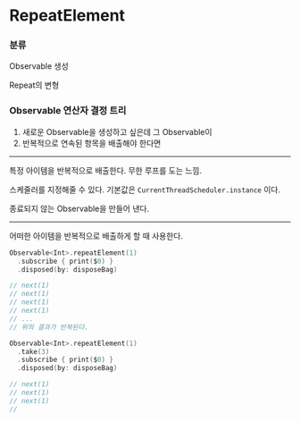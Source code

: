 # RepeatElement

### 분류

Observable 생성

Repeat의 변형

### Observable 연산자 결정 트리

1. 새로운 Observable을 생성하고 싶은데 그 Observable이
2. 반복적으로 연속된 항목을 배출해야 한다면

---

특정 아이템을 반복적으로 배출한다. 무한 루프를 도는 느낌.

스케줄러를 지정해줄 수 있다. 기본값은  `CurrentThreadScheduler.instance` 이다.

종료되지 않는 Observable을 만들어 낸다.

---

어떠한 아이템을 반복적으로 배출하게 할 때 사용한다.

```swift
Observable<Int>.repeatElement(1)
  .subscribe { print($0) }
  .disposed(by: disposeBag)

// next(1)
// next(1)
// next(1)
// next(1)
// ...
// 위의 결과가 반복된다.
```

```swift
Observable<Int>.repeatElement(1)
  .take(3)
  .subscribe { print($0) }
  .disposed(by: disposeBag)

// next(1)
// next(1)
// next(1)
// 
```

